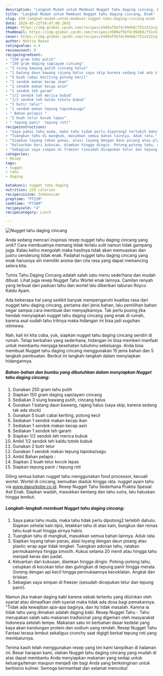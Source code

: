 ```yaml
---
description: "Langkah Mudah untuk Membuat Nugget tahu daging cincang, Enak"
title: "Langkah Mudah untuk Membuat Nugget tahu daging cincang, Enak"
slug: 830-langkah-mudah-untuk-membuat-nugget-tahu-daging-cincang-enak
date: 2020-05-22T16:47:00.265Z
image: https://img-global.cpcdn.com/recipes/e509af5bf4c994b8/751x532cq70/nugget-tahu-daging-cincang-foto-resep-utama.jpg
thumbnail: https://img-global.cpcdn.com/recipes/e509af5bf4c994b8/751x532cq70/nugget-tahu-daging-cincang-foto-resep-utama.jpg
cover: https://img-global.cpcdn.com/recipes/e509af5bf4c994b8/751x532cq70/nugget-tahu-daging-cincang-foto-resep-utama.jpg
author: Mattie Reese
ratingvalue: 4.4
reviewcount: 9
recipeingredient:
- "250 gram tahu putih"
- "150 gram daging sapiayam cincang"
- "3 siung bawang putih cincang halus"
- "1 batang daun bawang rajang halus saya skip karena sedang tak ada stock"
- "5 buah cabai keriting potong kecil"
- "1 sendok makan kecap ikan"
- "1 sendok makan kecap asin"
- "1 sendok teh garam"
- "1/2 sendok teh merica bubuk"
- "1/2 sendok teh kaldu totole bubuk"
- "2 butir telur"
- "1 sendok makan tepung tapiokasagu"
- " Bahan pelapis "
- "2 buah telur kocok lepas"
- " tepung panir  tepung roti"
recipeinstructions:
- "Saya pakai tahu muda, maka tahu tidak perlu dipotong2 terlebih dahulu. Siapkan sehelai kain tipis, letakkan tahu di atas kain, bungkus dan remas tahu kuat-kuat hingga airnya habis."
- "Tuangkan tahu di mangkuk, masukkan semua bahan lainnya. Aduk rata."
- "Siapkan loyang tahan panas, alasi loyang dengan daun pisang atau plastic wrap agar tidak lengket. Tuangkan adonan tahu, ratakan permukaannya hingga smooth. Kukus selama 20 menit atau hingga tahu menjadi keras dan padat."
- "Keluarkan dari kukusan, diamkan hingga dingin. Potong-potong tahu, celupkan di kocokan telur dan gulingkan di tepung panir hingga merata. Goreng dengan api kecil hingga permukaannya kecoklatan. Angkat dan tiriskan."
- "Sebagian saya simpan di freezer (sesudah dicepukan telur dan tepung panir)."
categories:
- Resep
tags:
- nugget
- tahu
- daging

katakunci: nugget tahu daging 
nutrition: 229 calories
recipecuisine: Indonesian
preptime: "PT22M"
cooktime: "PT36M"
recipeyield: "4"
recipecategory: Lunch

---
```



![Nugget tahu daging cincang](https://img-global.cpcdn.com/recipes/e509af5bf4c994b8/751x532cq70/nugget-tahu-daging-cincang-foto-resep-utama.jpg)

Anda sedang mencari inspirasi resep nugget tahu daging cincang yang unik? Cara membuatnya memang tidak terlalu sulit namun tidak gampang juga. Kalau keliru mengolah maka hasilnya tidak akan memuaskan dan justru cenderung tidak enak. Padahal nugget tahu daging cincang yang enak harusnya sih memiliki aroma dan cita rasa yang dapat memancing selera kita.

Tumis Tahu Daging Cincang adalah salah satu menu sederhana dan mudah dibuat. Lihat juga resep Nugget Tahu Wortel enak lainnya. Camilan renyah yang terbuat dari paduan tahu dan wortel lalu diberikan taburan Royco Kaldu Ayam.

Ada beberapa hal yang sedikit banyak mempengaruhi kualitas rasa dari nugget tahu daging cincang, pertama dari jenis bahan, lalu pemilihan bahan segar sampai cara membuat dan menyajikannya. Tak perlu pusing jika hendak menyiapkan nugget tahu daging cincang yang enak di rumah, karena asal sudah tahu triknya maka hidangan ini bisa jadi suguhan istimewa.


Nah, kali ini kita coba, yuk, siapkan nugget tahu daging cincang sendiri di rumah. Tetap berbahan yang sederhana, hidangan ini bisa memberi manfaat untuk membantu menjaga kesehatan tubuhmu sekeluarga. Anda bisa membuat Nugget tahu daging cincang menggunakan 15 jenis bahan dan 5 langkah pembuatan. Berikut ini langkah-langkah dalam menyiapkan hidangannya.

<!--inarticleads1-->

##### Bahan-bahan dan bumbu yang dibutuhkan dalam menyiapkan Nugget tahu daging cincang:

1. Gunakan 250 gram tahu putih
1. Siapkan 150 gram daging sapi/ayam cincang
1. Sediakan 3 siung bawang putih, cincang halus
1. Gunakan 1 batang daun bawang, rajang halus (saya skip, karena sedang tak ada stock)
1. Gunakan 5 buah cabai keriting, potong kecil
1. Sediakan 1 sendok makan kecap ikan
1. Sediakan 1 sendok makan kecap asin
1. Sediakan 1 sendok teh garam
1. Siapkan 1/2 sendok teh merica bubuk
1. Ambil 1/2 sendok teh kaldu totole bubuk
1. Gunakan 2 butir telur
1. Gunakan 1 sendok makan tepung tapioka/sagu
1. Ambil  Bahan pelapis :
1. Siapkan 2 buah telur kocok lepas
1. Siapkan  tepung panir / tepung roti


Giling semua bahan nugget tahu menggunakan food processor, kecuali wortel. Wortel di cincang, kemudian diaduk hingga rata. nugget ayam tahu via www.dapurkobe.co.id. Resep Nugget Tahu Sederhana Praktis Spesial Asli Enak. Siapkan wadah, masukkan kentang dan tahu sutra, lalu haluskan hingga lembut. 

<!--inarticleads2-->

##### Langkah-langkah membuat Nugget tahu daging cincang:

1. Saya pakai tahu muda, maka tahu tidak perlu dipotong2 terlebih dahulu. Siapkan sehelai kain tipis, letakkan tahu di atas kain, bungkus dan remas tahu kuat-kuat hingga airnya habis.
1. Tuangkan tahu di mangkuk, masukkan semua bahan lainnya. Aduk rata.
1. Siapkan loyang tahan panas, alasi loyang dengan daun pisang atau plastic wrap agar tidak lengket. Tuangkan adonan tahu, ratakan permukaannya hingga smooth. Kukus selama 20 menit atau hingga tahu menjadi keras dan padat.
1. Keluarkan dari kukusan, diamkan hingga dingin. Potong-potong tahu, celupkan di kocokan telur dan gulingkan di tepung panir hingga merata. Goreng dengan api kecil hingga permukaannya kecoklatan. Angkat dan tiriskan.
1. Sebagian saya simpan di freezer (sesudah dicepukan telur dan tepung panir).


Namun jika makan daging babi karena sebab tertentu yang diizinkan oleh syariat atau dimaafkan oleh syariat maka tidak ada dosa bagi pemakannya. &#34;Tidak ada kewajiban apa-apa baginya, dan itu tidak masalah. Karena ia tidak tahu yang dimakan adalah daging babi. Resep Nugget Tahu - Tahu merupakan salah satu makanan tradisional yang digemari oleh masyarakat Indonesia setelah tempe. Makanan satu ini berbahan dasar kedelai yang kaya akan kandungan protein dan sodium yang rendah. Resep Nugget Tahu Fantasi terasa lembut sekaligus crunchy saat digigit berkat tepung roti yang membalurnya. 

Terima kasih telah menggunakan resep yang tim kami tampilkan di halaman ini. Besar harapan kami, olahan Nugget tahu daging cincang yang mudah di atas dapat membantu Anda menyiapkan makanan yang sedap untuk keluarga/teman maupun menjadi ide bagi Anda yang berkeinginan untuk berbisnis kuliner. Semoga bermanfaat dan selamat mencoba!
